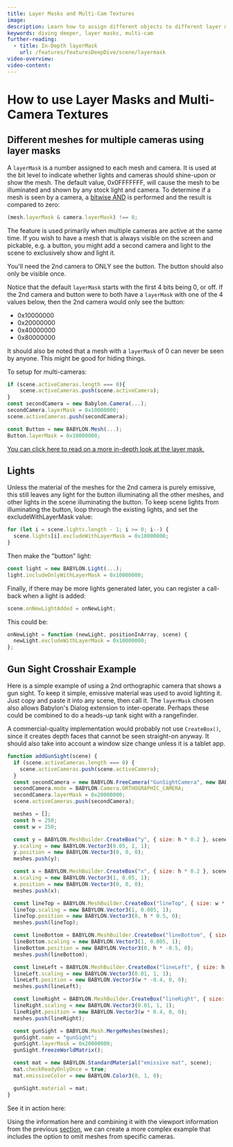 ```yaml
---
title: Layer Masks and Multi-Cam Textures
image:
description: Learn how to assign different objects to different layer masks.
keywords: diving deeper, layer masks, multi-cam
further-reading:
  - title: In-Depth layerMask
    url: /features/featuresDeepDive/scene/layermask
video-overview:
video-content:
---
```


# How to use Layer Masks and Multi-Camera Textures

## Different meshes for multiple cameras using layer masks

A `layerMask` is a number assigned to each mesh and camera. It is used at the bit level to indicate whether lights and cameras should shine-upon or show the mesh. The default value, 0x0FFFFFFF, will cause the mesh to be illuminated and shown by any stock light and camera. To determine if a mesh is seen by a camera, a [bitwise AND](https://developer.mozilla.org/en-US/docs/Web/JavaScript/Reference/Operators/Bitwise_AND) is performed and the result is compared to zero:

```javascript
(mesh.layerMask & camera.layerMask) !== 0;
```

The feature is used primarily when multiple cameras are active at the same time. If you wish to have a mesh that is always visible on the screen and pickable, e.g. a button, you might add a second camera and light to the scene to exclusively show and light it.

You'll need the 2nd camera to ONLY see the button. The button should also only be visible once.

Notice that the default `layerMask` starts with the first 4 bits being 0, or off. If the 2nd camera and button were to both have a `layerMask` with one of the 4 values below, then the 2nd camera would only see the button:

- 0x10000000
- 0x20000000
- 0x40000000
- 0x80000000

It should also be noted that a mesh with a `layerMask` of 0 can never be seen by anyone. This might be good for hiding things.

To setup for multi-cameras:

```javascript
if (scene.activeCameras.length === 0){
    scene.activeCameras.push(scene.activeCamera);
}
const secondCamera = new Babylon.Camera(...);
secondCamera.layerMask = 0x10000000;
scene.activeCameras.push(secondCamera);

const Button = new BABYLON.Mesh(...);
Button.layerMask = 0x10000000;
```

[You can click here to read on a more in-depth look at the layer mask.](https://doc.babylonjs.com/features/featuresDeepDive/scene/layermask)

## Lights

Unless the material of the meshes for the 2nd camera is purely emissive, this still leaves any light for the button illuminating all the other meshes, and other lights in the scene illuminating the button. To keep scene lights from illuminating the button, loop through the existing lights, and set the excludeWithLayerMask value:

```javascript
for (let i = scene.lights.length - 1; i >= 0; i--) {
  scene.lights[i].excludeWithLayerMask = 0x10000000;
}
```

Then make the "button" light:

```javascript
const light = new BABYLON.Light(...);
light.includeOnlyWithLayerMask = 0x10000000;
```

Finally, if there may be more lights generated later, you can register a call-back when a light is added:

```javascript
scene.onNewLightAdded = onNewLight;
```

This could be:

```javascript
onNewLight = function (newLight, positionInArray, scene) {
  newLight.excludeWithLayerMask = 0x10000000;
};
```

## Gun Sight Crosshair Example

Here is a simple example of using a 2nd orthographic camera that shows a gun sight. To keep it simple, emissive material was used to avoid lighting it. Just copy and paste it into any scene, then call it. The `layerMask` chosen also allows Babylon's Dialog extension to inter-operate. Perhaps these could be combined to do a heads-up tank sight with a rangefinder.

A commercial-quality implementation would probably not use `CreateBox()`, since it creates depth faces that cannot be seen straight-on anyway. It should also take into account a window size change unless it is a tablet app.

```javascript
function addGunSight(scene) {
  if (scene.activeCameras.length === 0) {
    scene.activeCameras.push(scene.activeCamera);
  }
  const secondCamera = new BABYLON.FreeCamera("GunSightCamera", new BABYLON.Vector3(0, 0, -50), scene);
  secondCamera.mode = BABYLON.Camera.ORTHOGRAPHIC_CAMERA;
  secondCamera.layerMask = 0x20000000;
  scene.activeCameras.push(secondCamera);

  meshes = [];
  const h = 250;
  const w = 250;

  const y = BABYLON.MeshBuilder.CreateBox("y", { size: h * 0.2 }, scene);
  y.scaling = new BABYLON.Vector3(0.05, 1, 1);
  y.position = new BABYLON.Vector3(0, 0, 0);
  meshes.push(y);

  const x = BABYLON.MeshBuilder.CreateBox("x", { size: h * 0.2 }, scene);
  x.scaling = new BABYLON.Vector3(1, 0.05, 1);
  x.position = new BABYLON.Vector3(0, 0, 0);
  meshes.push(x);

  const lineTop = BABYLON.MeshBuilder.CreateBox("lineTop", { size: w * 0.8 }, scene);
  lineTop.scaling = new BABYLON.Vector3(1, 0.005, 1);
  lineTop.position = new BABYLON.Vector3(0, h * 0.5, 0);
  meshes.push(lineTop);

  const lineBottom = BABYLON.MeshBuilder.CreateBox("lineBottom", { size: w * 0.8 }, scene);
  lineBottom.scaling = new BABYLON.Vector3(1, 0.005, 1);
  lineBottom.position = new BABYLON.Vector3(0, h * -0.5, 0);
  meshes.push(lineBottom);

  const lineLeft = BABYLON.MeshBuilder.CreateBox("lineLeft", { size: h }, scene);
  lineLeft.scaling = new BABYLON.Vector3(0.01, 1, 1);
  lineLeft.position = new BABYLON.Vector3(w * -0.4, 0, 0);
  meshes.push(lineLeft);

  const lineRight = BABYLON.MeshBuilder.CreateBox("lineRight", { size: h }, scene);
  lineRight.scaling = new BABYLON.Vector3(0.01, 1, 1);
  lineRight.position = new BABYLON.Vector3(w * 0.4, 0, 0);
  meshes.push(lineRight);

  const gunSight = BABYLON.Mesh.MergeMeshes(meshes);
  gunSight.name = "gunSight";
  gunSight.layerMask = 0x20000000;
  gunSight.freezeWorldMatrix();

  const mat = new BABYLON.StandardMaterial("emissive mat", scene);
  mat.checkReadyOnlyOnce = true;
  mat.emissiveColor = new BABYLON.Color3(0, 1, 0);

  gunSight.material = mat;
}
```

See it in action here: <Playground id="#JU1DZP" title="Gun Sight Crosshair Example" description="A simple example of creating a gun sight crosshair using layer masks and two cameras." image="/img/playgroundsAndNMEs/divingDeeperLayerMasks1.jpg" isMain={true} category="Cameras"/>

Using the information here and combining it with the viewport information from the previous [section](/features/featuresDeepDive/cameras/multiViewsPart2), we can create a more complex example that includes the option to omit meshes from specific cameras.

<Playground id="#L92PHY#217" title="Picture in Picture Visual Camera" description="Using layer masks and viewports, show a visual representation of camera movement." image="/img/playgroundsAndNMEs/pipcamera.png" isMain={true} category="Cameras"/>
